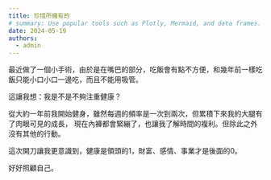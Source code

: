 ```yaml
---
title: 珍惜所擁有的
# summary: Use popular tools such as Plotly, Mermaid, and data frames.
date: 2024-05-19
authors:
  - admin
---
```


最近做了一個小手術，由於是在嘴巴的部分，吃飯會有點不方便，和幾年前一樣吃飯只能小口小口一邊吃，而且不能用吸管。  

這讓我想：我是不是不夠注重健康？

從大約一年前我開始健身，雖然每週的頻率是一次到兩次，但累積下來我的大腿有了肉眼可見的成長，
現在內褲都會緊繃了，也讓我了解時間的複利。但除此之外沒有其他的行動。

這次開刀讓我更意識到，健康是領頭的1，財富、感情、事業才是後面的0。

好好照顧自己。